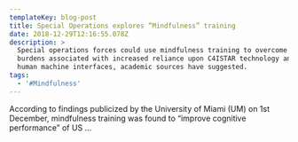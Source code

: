 ```yaml
---
templateKey: blog-post
title: Special Operations explores “Mindfulness” training
date: 2018-12-29T12:16:55.078Z
description: >
  Special operations forces could use mindfulness training to overcome cognitive
  burdens associated with increased reliance upon C4ISTAR technology and other
  human machine interfaces, academic sources have suggested.
tags:
  - '#Mindfulness'
---
```





According to findings publicized by the University of Miami (UM) on 1st December, mindfulness training was found to “improve cognitive performance” of US ...
